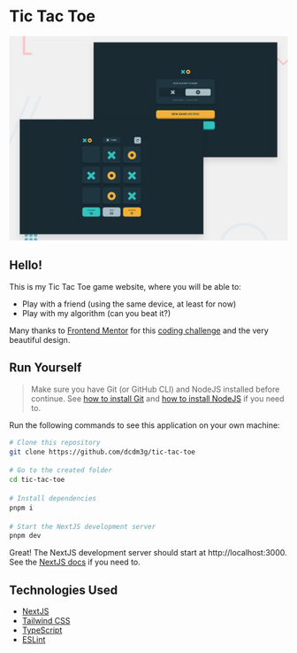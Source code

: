 # Tic Tac Toe

![Design Preview](preview.jpg)

## Hello!

This is my Tic Tac Toe game website, where you will be able to:

- Play with a friend (using the same device, at least for now)
- Play with my algorithm (can you beat it?)

Many thanks to [Frontend Mentor](https://frontendmentor.io) for this [coding challenge](https://www.frontendmentor.io/challenges/tic-tac-toe-game-Re7ZF_E2v) and the very beautiful design.

## Run Yourself

> Make sure you have Git (or GitHub CLI) and NodeJS installed before continue. See [how to install Git](https://git-scm.com/book/en/v2/Getting-Started-Installing-Git) and [how to install NodeJS](https://nodejs.org/en/download/package-manager) if you need to.

Run the following commands to see this application on your own machine:

```sh
# Clone this repository
git clone https://github.com/dcdm3g/tic-tac-toe

# Go to the created folder
cd tic-tac-toe

# Install dependencies
pnpm i

# Start the NextJS development server
pnpm dev
```

Great! The NextJS development server should start at http://localhost:3000. See the [NextJS docs](https://nextjs.org/docs) if you need to.

## Technologies Used

- [NextJS](https://nextjs.org)
- [Tailwind CSS](https://tailwindcss.com)
- [TypeScript](https://typescriptlang.org)
- [ESLint](https://eslint.org)

